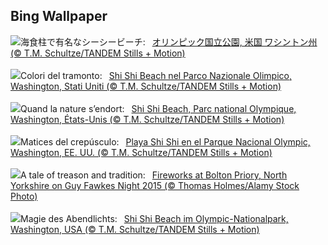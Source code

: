## Bing Wallpaper
![](https://www.bing.com/th?id=OHR.ShiShiBeach_JA-JP1245886715_UHD.jpg&w=1000)海食柱で有名なシーシービーチ:&nbsp;&ensp;[オリンピック国立公園, 米国 ワシントン州 (© T.M. Schultze/TANDEM Stills + Motion)](https://www.bing.com/th?id=OHR.ShiShiBeach_JA-JP1245886715_UHD.jpg)
<br><br/>
![](https://www.bing.com/th?id=OHR.ShiShiBeach_IT-IT3649802386_UHD.jpg&w=1000)Colori del tramonto:&nbsp;&ensp;[Shi Shi Beach nel Parco Nazionale Olimpico, Washington, Stati Uniti (© T.M. Schultze/TANDEM Stills + Motion)](https://www.bing.com/th?id=OHR.ShiShiBeach_IT-IT3649802386_UHD.jpg)
<br><br/>
![](https://www.bing.com/th?id=OHR.ShiShiBeach_FR-FR6500831097_UHD.jpg&w=1000)Quand la nature s’endort:&nbsp;&ensp;[Shi Shi Beach, Parc national Olympique, Washington, États-Unis (© T.M. Schultze/TANDEM Stills + Motion)](https://www.bing.com/th?id=OHR.ShiShiBeach_FR-FR6500831097_UHD.jpg)
<br><br/>
![](https://www.bing.com/th?id=OHR.ShiShiBeach_ES-ES1047893586_UHD.jpg&w=1000)Matices del crepúsculo:&nbsp;&ensp;[Playa Shi Shi en el Parque Nacional Olympic, Washington, EE. UU. (© T.M. Schultze/TANDEM Stills + Motion)](https://www.bing.com/th?id=OHR.ShiShiBeach_ES-ES1047893586_UHD.jpg)
<br><br/>
![](https://www.bing.com/th?id=OHR.GuyFawkes2024_EN-GB5116542164_UHD.jpg&w=1000)A tale of treason and tradition:&nbsp;&ensp;[Fireworks at Bolton Priory, North Yorkshire on Guy Fawkes Night 2015 (© Thomas Holmes/Alamy Stock Photo)](https://www.bing.com/th?id=OHR.GuyFawkes2024_EN-GB5116542164_UHD.jpg)
<br><br/>
![](https://www.bing.com/th?id=OHR.ShiShiBeach_DE-DE0173093107_UHD.jpg&w=1000)Magie des Abendlichts:&nbsp;&ensp;[Shi Shi Beach im Olympic-Nationalpark, Washington, USA (© T.M. Schultze/TANDEM Stills + Motion)](https://www.bing.com/th?id=OHR.ShiShiBeach_DE-DE0173093107_UHD.jpg)
<br><br/>
